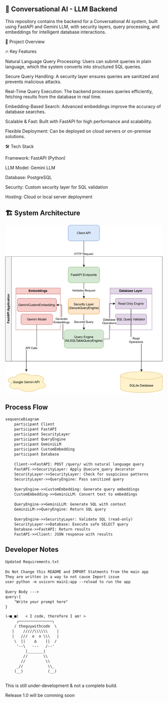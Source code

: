 ## **🚀 Conversational AI - LLM Backend**

This repository contains the backend for a Conversational AI system, built using FastAPI and Gemini LLM, with security layers, query processing, and embeddings for intelligent database interactions.

📌 Project Overview

🔥 Key Features

Natural Language Query Processing: Users can submit queries in plain language, which the system converts into structured SQL queries.

Secure Query Handling: A security layer ensures queries are sanitized and prevents malicious attacks.

Real-Time Query Execution: The backend processes queries efficiently, fetching results from the database in real time.

Embedding-Based Search: Advanced embeddings improve the accuracy of database searches.

Scalable & Fast: Built with FastAPI for high performance and scalability.

Flexible Deployment: Can be deployed on cloud servers or on-premise solutions.

🛠️ Tech Stack

Framework: FastAPI (Python)

LLM Model: Gemini LLM

Database: PostgreSQL

Security: Custom security layer for SQL validation

Hosting: Cloud or local server deployment

## 🏗️  System Architecture 
![System Arcitecture](./System_Architecture.svg)



## Process Flow

```mermaid
sequenceDiagram
    participant Client
    participant FastAPI
    participant SecurityLayer
    participant QueryEngine
    participant GeminiLLM
    participant CustomEmbedding
    participant Database

    Client->>FastAPI: POST /query/ with natural language query
    FastAPI->>SecurityLayer: Apply @secure_query decorator
    SecurityLayer->>SecurityLayer: Check for suspicious patterns
    SecurityLayer->>QueryEngine: Pass sanitized query
    
    QueryEngine->>CustomEmbedding: Generate query embeddings
    CustomEmbedding->>GeminiLLM: Convert text to embeddings
    
    QueryEngine->>GeminiLLM: Generate SQL with context
    GeminiLLM->>QueryEngine: Return SQL query
    
    QueryEngine->>SecurityLayer: Validate SQL (read-only)
    SecurityLayer->>Database: Execute safe SELECT query
    Database->>FastAPI: Return results
    FastAPI->>Client: JSON response with results

```





## Developer Notes
    Updated Requirements.txt

    Do Not Change this README and IMPORT Statments from the main app 
    They are written in a way to not cause Import issue
    user python -m uvicorn main1:app --reload to run the app

    Query Body --->
    query:{
        "Write your prompt here"
    }


```
(⌐■_■)   < I code, therefore I am! >
     ╭───────────────╮
    / theguywithcode  \
   |    /////\\\\\\    |
   |   ///  o  o \\\   |
    \  ||    ∆    ||  /
     '--\   ---   /--'
         |_______|
        //       \\
       //         \\
     _//           \\_
    (__)           (__)


```



This is still under-development & not a complete build.

Release 1.0 will be comming soon
